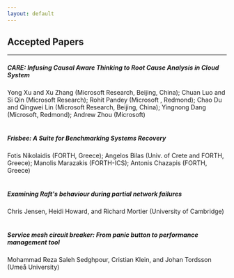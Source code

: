 ```yaml
---
layout: default
---
```


## Accepted Papers
---

##### CARE: Infusing Causal Aware Thinking to Root Cause Analysis in Cloud System
Yong Xu and Xu Zhang (Microsoft Research, Beijing, China); Chuan Luo and Si Qin (Microsoft Research); Rohit Pandey (Microsoft , Redmond); Chao Du and Qingwei Lin (Microsoft Research, Beijing, China); Yingnong Dang (Microsoft, Redmond); Andrew Zhou (Microsoft)
<br/><br/>

##### Frisbee: A Suite for Benchmarking Systems Recovery
Fotis Nikolaidis (FORTH, Greece); Angelos Bilas (Univ. of Crete and FORTH, Greece); Manolis Marazakis (FORTH-ICS); Antonis Chazapis (FORTH, Greece)
<br/><br/>

##### Examining Raft's behaviour during partial network failures
Chris Jensen, Heidi Howard, and Richard Mortier (University of Cambridge)
<br/><br/>

##### Service mesh circuit breaker: From panic button to performance management tool
Mohammad Reza Saleh Sedghpour, Cristian Klein, and Johan Tordsson (Umeå University)